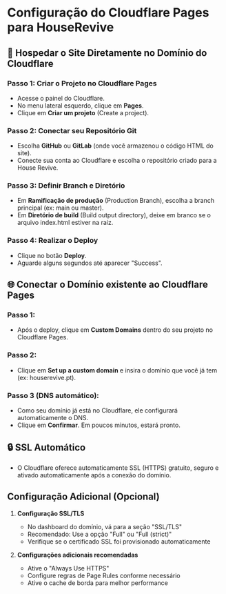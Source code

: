 # Configuração do Cloudflare Pages para HouseRevive

## 🚀 Hospedar o Site Diretamente no Domínio do Cloudflare

### Passo 1: Criar o Projeto no Cloudflare Pages
- Acesse o painel do Cloudflare.
- No menu lateral esquerdo, clique em **Pages**.
- Clique em **Criar um projeto** (Create a project).

### Passo 2: Conectar seu Repositório Git
- Escolha **GitHub** ou **GitLab** (onde você armazenou o código HTML do site).
- Conecte sua conta ao Cloudflare e escolha o repositório criado para a House Revive.

### Passo 3: Definir Branch e Diretório
- Em **Ramificação de produção** (Production Branch), escolha a branch principal (ex: main ou master).
- Em **Diretório de build** (Build output directory), deixe em branco se o arquivo index.html estiver na raiz.

### Passo 4: Realizar o Deploy
- Clique no botão **Deploy**.
- Aguarde alguns segundos até aparecer "Success".

## 🌐 Conectar o Domínio existente ao Cloudflare Pages

### Passo 1:
- Após o deploy, clique em **Custom Domains** dentro do seu projeto no Cloudflare Pages.

### Passo 2:
- Clique em **Set up a custom domain** e insira o domínio que você já tem (ex: houserevive.pt).

### Passo 3 (DNS automático):
- Como seu domínio já está no Cloudflare, ele configurará automaticamente o DNS.
- Clique em **Confirmar**. Em poucos minutos, estará pronto.

## 🔒 SSL Automático
- O Cloudflare oferece automaticamente SSL (HTTPS) gratuito, seguro e ativado automaticamente após a conexão do domínio.

## Configuração Adicional (Opcional)

1. **Configuração SSL/TLS**
   - No dashboard do domínio, vá para a seção "SSL/TLS"
   - Recomendado: Use a opção "Full" ou "Full (strict)"
   - Verifique se o certificado SSL foi provisionado automaticamente

2. **Configurações adicionais recomendadas**
   - Ative o "Always Use HTTPS"
   - Configure regras de Page Rules conforme necessário
   - Ative o cache de borda para melhor performance
